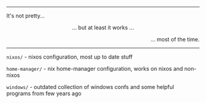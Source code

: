 
----

<p align="left">
It's not pretty...
</p>
<p align="center">
... but at least it works ...
</p>
<p align="right">
... most of the time.
</p>

----

`nixos/` - nixos configuration, most up to date stuff

`home-manager/` - nix home-manager configuration, works on nixos and non-nixos

`windows/` - outdated collection of windows confs and some helpful programs from few years ago
